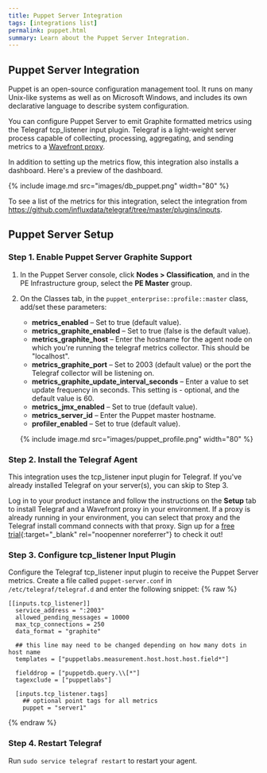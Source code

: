 ```yaml
---
title: Puppet Server Integration
tags: [integrations list]
permalink: puppet.html
summary: Learn about the Puppet Server Integration.
---
```

## Puppet Server Integration

Puppet is an open-source configuration management tool. It runs on many Unix-like systems as well as on Microsoft Windows, and includes its own declarative language to describe system configuration.

You can configure Puppet Server to emit Graphite formatted metrics using the Telegraf tcp_listener input plugin. Telegraf is a light-weight server process capable of collecting, processing, aggregating, and sending metrics to a [Wavefront proxy](https://docs.wavefront.com/proxies.html).

In addition to setting up the metrics flow, this integration also installs a dashboard. Here's a preview of the dashboard.

{% include image.md src="images/db_puppet.png" width="80" %}


To see a list of the metrics for this integration, select the integration from <https://github.com/influxdata/telegraf/tree/master/plugins/inputs>.
## Puppet Server Setup



### Step 1. Enable Puppet Server Graphite Support

1. In the Puppet Server console, click **Nodes > Classification**, and in the PE Infrastructure group, select the **PE Master** group.
1. On the Classes tab, in the `puppet_enterprise::profile::master` class, add/set these parameters:
    - **metrics_enabled** – Set to true (default value).
    - **metrics_graphite_enabled** – Set to true (false is the default value).
    - **metrics_graphite_host** – Enter the hostname for the agent node on which you're running the telegraf metrics collector.  This should be "localhost".
    - **metrics_graphite_port** – Set to 2003 (default value) or the port the Telegraf collector will be listening on.
    - **metrics_graphite_update_interval_seconds** – Enter a value to set update frequency in seconds. This setting is - optional, and the default value is 60.
    - **metrics_jmx_enabled** – Set to true (default value).
    - **metrics_server_id** – Enter the Puppet master hostname.
    - **profiler_enabled** – Set to true (default value).

   {% include image.md src="images/puppet_profile.png" width="80" %}

### Step 2. Install the Telegraf Agent

This integration uses the tcp_listener input plugin for Telegraf. If you've already installed Telegraf on your server(s), you can skip to Step 3.

Log in to your product instance and follow the instructions on the **Setup** tab to install Telegraf and a Wavefront proxy in your environment. If a proxy is already running in your environment, you can select that proxy and the Telegraf install command connects with that proxy. Sign up for a [free trial](https://tanzu.vmware.com/observability-trial){:target="_blank" rel="noopenner noreferrer"} to check it out!

### Step 3. Configure tcp_listener Input Plugin

Configure the Telegraf tcp_listener input plugin to receive the Puppet Server metrics. Create a file called `puppet-server.conf` in `/etc/telegraf/telegraf.d` and enter the following snippet:
{% raw %}
```
[[inputs.tcp_listener]]
  service_address = ":2003"
  allowed_pending_messages = 10000
  max_tcp_connections = 250
  data_format = "graphite"

  ## this line may need to be changed depending on how many dots in host name
  templates = ["puppetlabs.measurement.host.host.host.field*"]

  fielddrop = ["puppetdb.query.\\[*"]
  tagexclude = ["puppetlabs"]

  [inputs.tcp_listener.tags]
    ## optional point tags for all metrics
    puppet = "server1"
```
{% endraw %}

### Step 4. Restart Telegraf

Run `sudo service telegraf restart` to restart your agent.



